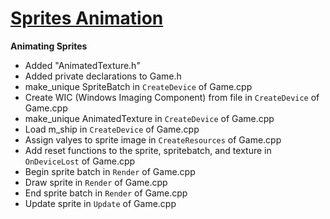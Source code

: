 # [Sprites Animation](https://github.com/Microsoft/DirectXTK/wiki/More-tricks-with-sprites)
**Animating Sprites**
- Added "AnimatedTexture.h"
- Added private declarations to Game.h
- make_unique SpriteBatch in `CreateDevice` of Game.cpp
- Create WIC (Windows Imaging Component) from file in `CreateDevice` of Game.cpp
- make_unique AnimatedTexture in `CreateDevice` of Game.cpp
- Load m_ship in `CreateDevice` of Game.cpp
- Assign valyes to sprite image in `CreateResources` of Game.cpp
- Add reset functions to the sprite, spritebatch, and texture in `OnDeviceLost` of Game.cpp
- Begin sprite batch in `Render` of Game.cpp
- Draw sprite in `Render` of Game.cpp
- End sprite batch in `Render` of Game.cpp
- Update sprite in `Update` of Game.cpp
